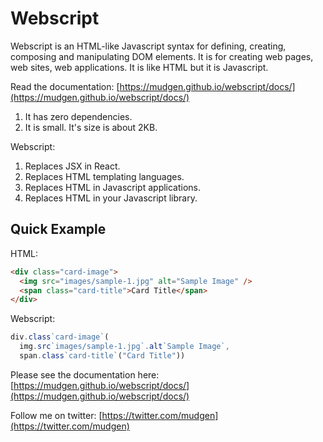 # Webscript

Webscript is an HTML-like Javascript syntax for defining, creating, composing and manipulating DOM elements. It is for creating web pages, web sites, web applications. It is like HTML but it is Javascript.

Read the documentation: [https://mudgen.github.io/webscript/docs/](https://mudgen.github.io/webscript/docs/)

1. It has zero dependencies.
2. It is small. It's size is about 2KB.

Webscript:

1. Replaces JSX in React.  
2. Replaces HTML templating languages.
3. Replaces HTML in Javascript applications.
4. Replaces HTML in your Javascript library.

## Quick Example

HTML:
```html
<div class="card-image">
  <img src="images/sample-1.jpg" alt="Sample Image" />
  <span class="card-title">Card Title</span>
</div>
```

Webscript:
```javascript
div.class`card-image`(
  img.src`images/sample-1.jpg`.alt`Sample Image`,
  span.class`card-title`("Card Title"))
```

Please see the documentation here: [https://mudgen.github.io/webscript/docs/](https://mudgen.github.io/webscript/docs/)

Follow me on twitter: [https://twitter.com/mudgen](https://twitter.com/mudgen)